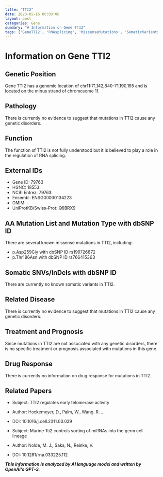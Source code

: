 ```yaml
---
title: "TTI2"
date: 2023-05-16 00:00:00
layout: post
categories: Gene
summary: "# Information on Gene TTI2"
tags: ['GeneTTI2', 'RNAsplicing', 'MissenseMutations', 'SomaticVariants', 'NoAssociatedDisease', 'NoSpecificTreatment', 'NoDrugResponse', 'RegulationOfTelomeraseActivity']
---
```


# Information on Gene TTI2

## Genetic Position
Gene TTI2 has a genomic location of chr11:71,142,840-71,190,195 and is located on the minus strand of chromosome 11.

## Pathology
There is currently no evidence to suggest that mutations in TTI2 cause any genetic disorders.

## Function
The function of TTI2 is not fully understood but it is believed to play a role in the regulation of RNA splicing.

## External IDs
- Gene ID: 79763
- HGNC: 18553
- NCBI Entrez: 79763
- Ensembl: ENSG00000134223
- OMIM: -
- UniProtKB/Swiss-Prot: Q9BRX9

## AA Mutation List and Mutation Type with dbSNP ID
There are several known missense mutations in TTI2, including:
- p.Asp259Gly with dbSNP ID rs199726872
- p.Thr186Asn with dbSNP ID rs766415363

## Somatic SNVs/InDels with dbSNP ID
There are currently no known somatic variants in TTI2.

## Related Disease
There is currently no evidence to suggest that mutations in TTI2 cause any genetic disorders.

## Treatment and Prognosis
Since mutations in TTI2 are not associated with any genetic disorders, there is no specific treatment or prognosis associated with mutations in this gene.

## Drug Response
There is currently no information on drug response for mutations in TTI2.

## Related Papers
- Subject: TTI2 regulates early telomerase activity
- Author: Hockemeyer, D., Palm, W., Wang, R. ...
- DOI: 10.1016/j.cell.2011.03.029

- Subject: Murine Tti2 controls sorting of miRNAs into the germ cell lineage
- Author: Nolde, M. J., Saka, N., Reinke, V.
- DOI: 10.1261/rna.033225.112

**_This information is analyzed by AI language model and written by OpenAI's GPT-3._**